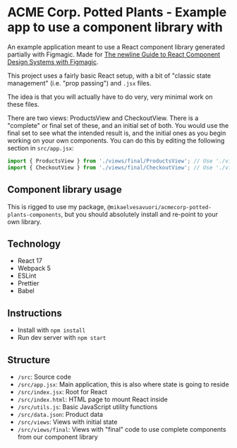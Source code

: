 # ACME Corp. Potted Plants - Example app to use a component library with

An example application meant to use a React component library generated partially with Figmagic. Made for [The newline Guide to React Component Design Systems with Figmagic](https://www.newline.co/courses/newline-guide-to-react-component-design-systems-with-figmagic/creating-organisms).

This project uses a fairly basic React setup, with a bit of "classic state management" (i.e. "prop passing") and `.jsx` files.

The idea is that you will actually have to do very, very minimal work on these files.

There are two views: ProductsView and CheckoutView. There is a "complete" or final set of these, and an initial set of both. You would use the final set to see what the intended result is, and the initial ones as you begin working on your own components. You can do this by editing the following section in `src/app.jsx`:

```jsx
import { ProductsView } from './views/final/ProductsView'; // Use './views/ProductsView' for the "initial" raw version to begin working with
import { CheckoutView } from './views/final/CheckoutView'; // Use './views/CheckoutView' for the "initial" raw version to begin working with
```

## Component library usage

This is rigged to use my package, `@mikaelvesavuori/acmecorp-potted-plants-components`, but you should absolutely install and re-point to your own library.

## Technology

- React 17
- Webpack 5
- ESLint
- Prettier
- Babel

## Instructions

- Install with `npm install`
- Run dev server with `npm start`

## Structure

- `/src`: Source code
- `/src/app.jsx`: Main application, this is also where state is going to reside
- `/src/index.jsx`: Root for React
- `/src/index.html`: HTML page to mount React inside
- `/src/utils.js`: Basic JavaScript utility functions
- `/src/data.json`: Product data
- `/src/views`: Views with initial state
- `/src/views/final`: Views with "final" code to use complete components from our component library